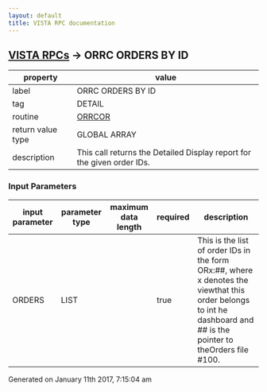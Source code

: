```yaml
---
layout: default
title: VISTA RPC documentation
---
```




## [VISTA RPCs](TableOfContent.md) &#8594; ORRC ORDERS BY ID 

 property | value 
--- | --- 
 label | ORRC ORDERS BY ID
 tag | DETAIL
 routine | [ORRCOR](http://code.osehra.org/dox/Routine_ORRCOR_source.html)
 return value type | GLOBAL ARRAY
 description | This call returns the Detailed Display report for the given order IDs.

### Input Parameters

| input parameter | parameter type | maximum data length | required | description | 
| --- | --- | --- | --- | --- | 
| ORDERS | LIST |  | true | This is the list of order IDs in the form ORx:##, where x denotes the viewthat this order belongs to int he dashboard and ## is the pointer to theOrders file #100. | 




 Generated on January 11th 2017, 7:15:04 am